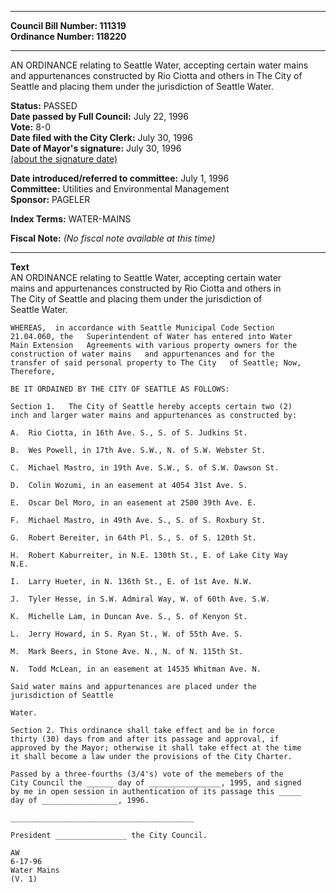 * * * * *  
  
**Council Bill Number: [](#h0)[](#h2)111319**   
**Ordinance Number: 118220**  
  
* * * * *  
  
AN ORDINANCE relating to Seattle Water, accepting certain water mains and appurtenances constructed by Rio Ciotta and others in The City of Seattle and placing them under the jurisdiction of Seattle Water.  
  
**Status:** PASSED   
**Date passed by Full Council:** July 22, 1996   
**Vote:** 8-0   
**Date filed with the City Clerk:** July 30, 1996   
**Date of Mayor's signature:** July 30, 1996   
[(about the signature date)](/~public/approvaldate.htm)   
  
  
**Date introduced/referred to committee:** July 1, 1996   
**Committee:** Utilities and Environmental Management   
**Sponsor:** PAGELER   
  
**Index Terms:** WATER-MAINS  
  
**Fiscal Note:** *(No fiscal note available at this time)*  
  
* * * * *  
  
**Text**  
    AN ORDINANCE relating to Seattle Water, accepting certain water  
    mains and   appurtenances constructed by Rio Ciotta and others in  
    The City of Seattle   and placing them under the jurisdiction of  
    Seattle Water.  
  
    WHEREAS,  in accordance with Seattle Municipal Code Section  
    21.04.060, the   Superintendent of Water has entered into Water  
    Main Extension   Agreements with various property owners for the  
    construction of water mains   and appurtenances and for the  
    transfer of said personal property to The City   of Seattle; Now,  
    Therefore,  
  
    BE IT ORDAINED BY THE CITY OF SEATTLE AS FOLLOWS:  
  
    Section 1.   The City of Seattle hereby accepts certain two (2)  
    inch and larger water mains and appurtenances as constructed by:  
  
    A.  Rio Ciotta, in 16th Ave. S., S. of S. Judkins St.  
  
    B.  Wes Powell, in 17th Ave. S.W., N. of S.W. Webster St.  
  
    C.  Michael Mastro, in 19th Ave. S.W., S. of S.W. Dawson St.  
  
    D.  Colin Wozumi, in an easement at 4054 31st Ave. S.  
  
    E.  Oscar Del Moro, in an easement at 2500 39th Ave. E.  
  
    F.  Michael Mastro, in 49th Ave. S., S. of S. Roxbury St.  
  
    G.  Robert Bereiter, in 64th Pl. S., S. of S. 120th St.  
  
    H.  Robert Kaburreiter, in N.E. 130th St., E. of Lake City Way  
    N.E.  
  
    I.  Larry Hueter, in N. 136th St., E. of 1st Ave. N.W.  
  
    J.  Tyler Hesse, in S.W. Admiral Way, W. of 60th Ave. S.W.  
  
    K.  Michelle Lam, in Duncan Ave. S., S. of Kenyon St.  
  
    L.  Jerry Howard, in S. Ryan St., W. of 55th Ave. S.  
  
    M.  Mark Beers, in Stone Ave. N., N. of N. 115th St.  
  
    N.  Todd McLean, in an easement at 14535 Whitman Ave. N.  
  
    Said water mains and appurtenances are placed under the  
    jurisdiction of Seattle  
  
    Water.  
  
    Section 2. This ordinance shall take effect and be in force  
    thirty (30) days from and after its passage and approval, if  
    approved by the Mayor; otherwise it shall take effect at the time  
    it shall become a law under the provisions of the City Charter.  
  
    Passed by a three-fourths (3/4's) vote of the memebers of the  
    City Council the ______ day of ________________, 1995, and signed  
    by me in open session in authentication of its passage this _____  
    day of _________________, 1996.  
  
    _________________________________________  
  
    President ________________ the City Council.  
  
    AW  
    6-17-96  
    Water Mains  
    (V. 1)  
